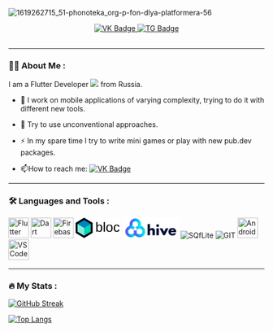 ![1619262715_51-phonoteka_org-p-fon-dlya-platformera-56](https://user-images.githubusercontent.com/63847876/165771239-15786c60-0ee9-4e2e-b589-3989938d09d4.png)


<div id="header" align="center">
   
 
  <div id="badges">
    <a href="https://VK.COM/IGKAM">
      <img src="https://img.shields.io/badge/vk%20profile-blue?logo=vk&logoColor=white&style=for-the-badge" alt="VK Badge"/>
    </a>
    <a href="https://t.me/igkams">
      <img src="https://img.shields.io/badge/Telegram-white?style=for-the-badge&logo=telegram&logoColor=white" alt="TG Badge"/>
    </a>
  </div>
  <img src="https://komarev.com/ghpvc/?username=jskam&style=flat-square&color=red" alt=""/>
</div>

---

### :man_technologist: About Me :
I am a Flutter Developer <img src="https://media.giphy.com/media/WUlplcMpOCEmTGBtBW/giphy.gif" width="30"> from Russia.
- :telescope: I work on mobile applications of varying complexity, trying to do it with different new tools.

- :seedling: Try to use unconventional approaches.

- :zap: In my spare time I try to write mini games or play with new pub.dev packages.

- :mailbox:How to reach me: [![VK Badge](https://img.shields.io/badge/-igkam-white?style=flat&logo=vk&logoColor=blue)](https://VK.COM/IGKAM)


---

### :hammer_and_wrench: Languages and Tools :

<div>
  <img src="https://cdn.jsdelivr.net/gh/devicons/devicon/icons/flutter/flutter-original.svg" title="Flutter" **alt="Flutter" width="40" height="40"/>
  <img src="https://cdn.jsdelivr.net/gh/devicons/devicon/icons/dart/dart-original.svg" title="Dart" **alt="Dart" width="40" height="40"/>
  <img src="https://cdn.jsdelivr.net/gh/devicons/devicon/icons/firebase/firebase-plain.svg" title="Firebase" **alt="Firebase" width="40" height="40"/>
  <img src="https://raw.githubusercontent.com/felangel/bloc/master/docs/assets/bloc_logo_full.png" title="BLoC" **alt="BLoC 8+" height="40"/>
  <img src="https://raw.githubusercontent.com/hivedb/hive/master/.github/logo_transparent.svg?sanitize=true" title="Hive" **alt="Hive" height="40"/>
  <img src="https://cdn.jsdelivr.net/gh/devicons/devicon/icons/sqlite/sqlite-original.svg" title="SQfLite" **alt="SQfLite" height="40"/>
  <img src="https://cdn.jsdelivr.net/gh/devicons/devicon/icons/git/git-original.svg" title="GIT" **alt="git" height="40"/>
  <img src="https://cdn.jsdelivr.net/gh/devicons/devicon/icons/androidstudio/androidstudio-original.svg" title="Android Studio" **alt="Android Studio" width="40" height="40"/>
  <img src="https://cdn.jsdelivr.net/gh/devicons/devicon/icons/visualstudio/visualstudio-plain.svg" title="VS Code" **alt="VS Code" width="40" height="40"/>
</div>

---

### :fire: My Stats :

[![GitHub Streak](http://github-readme-streak-stats.herokuapp.com?user=jskam&theme=dark&background=000000)](https://git.io/streak-stats)

[![Top Langs](https://github-readme-stats.vercel.app/api/top-langs/?username=jskam&layout=compact&theme=vision-friendly-dark)](https://github.com/anuraghazra/github-readme-stats)
